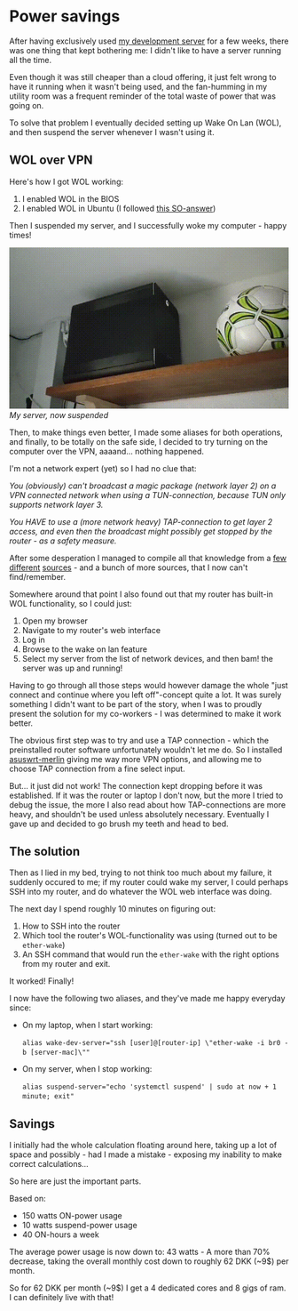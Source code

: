 # Power savings

After having exclusively used [my development server](my-new-old-development-server.html) for a few weeks, there was one thing that kept bothering me: I didn't like to have a server running all the time.

Even though it was still cheaper than a cloud offering, it just felt wrong to have it running when it wasn't being used, and the fan-humming in my utility room was a frequent reminder of the total waste of power that was going on.

To solve that problem I eventually decided setting up Wake On Lan (WOL), and then suspend the server whenever I wasn't using it.

## WOL over VPN
Here's how I got WOL working:
1. I enabled WOL in the BIOS
2. I enabled WOL in Ubuntu (I followed [this SO-answer](https://askubuntu.com/a/892083))

Then I suspended my server, and I successfully woke my computer - happy times!

![suspended server](suspended-server.gif)
_My server, now suspended_

Then, to make things even better, I made some aliases for both operations, and finally, to be totally on the safe side, I decided to try turning on the computer over the VPN, aaaand... nothing happened.

I'm not a network expert (yet) so I had no clue that:

_You (obviously) can't broadcast a magic package (network layer 2) on a VPN connected network when using a TUN-connection, because TUN only supports network layer 3._

_You HAVE to use a (more network heavy) TAP-connection to get layer 2 access, and even then the broadcast might possibly get stopped by the router - as a safety measure._

After some desperation I managed to compile all that knowledge from a [few](https://en.wikipedia.org/wiki/Wake-on-LAN#Principle_of_operation) [different](https://serverfault.com/a/785029) [sources](https://security.stackexchange.com/a/46444) - and a bunch of more sources, that I now can't find/remember.

Somewhere around that point I also found out that my router has built-in WOL functionality, so I could just:
1. Open my browser
2. Navigate to my router's web interface
3. Log in
4. Browse to the wake on lan feature
5. Select my server from the list of network devices, and then bam! the server was up and running!

Having to go through all those steps would however damage the whole "just connect and continue where you left off"-concept quite a lot. It was surely something I didn't want to be part of the story, when I was to proudly present the solution for my co-workers - I was determined to make it work better.

The obvious first step was to try and use a TAP connection - which the preinstalled router software unfortunately wouldn't let me do. So I installed [asuswrt-merlin](https://www.asuswrt-merlin.net/) giving me way more VPN options, and allowing me to choose TAP connection from a fine select input.

But... it just did not work! The connection kept dropping before it was established. If it was the router or laptop I don't now, but the more I tried to debug the issue, the more I also read about how TAP-connections are more heavy, and shouldn't be used unless absolutely necessary. Eventually I gave up and decided to go brush my teeth and head to bed.

## The solution
Then as I lied in my bed, trying to not think too much about my failure, it suddenly occured to me; if my router could wake my server, I could perhaps SSH into my router, and do whatever the WOL web interface was doing.

The next day I spend roughly 10 minutes on figuring out:
1. How to SSH into the router
2. Which tool the router's WOL-functionality was using (turned out to be `ether-wake`)
3. An SSH command that would run the `ether-wake` with the right options from my router and exit.

It worked! Finally!

I now have the following two aliases, and they've made me happy everyday since:
- On my laptop, when I start working:

  `alias wake-dev-server="ssh [user]@[router-ip] \"ether-wake -i br0 -b [server-mac]\""`

- On my server, when I stop working:

  `alias suspend-server="echo 'systemctl suspend' | sudo at now + 1 minute; exit"`

## Savings
I initially had the whole calculation floating around here, taking up a lot of space and possibly - had I made a mistake - exposing my inability to make correct calculations...

So here are just the important parts.

Based on:
- 150 watts ON-power usage
- 10 watts suspend-power usage
- 40 ON-hours a week

The average power usage is now down to: 43 watts - A more than 70% decrease, taking the overall monthly cost down to roughly 62 DKK (~9$) per month.

So for 62 DKK per month (~9$) I get a 4 dedicated cores and 8 gigs of ram. I can definitely live with that!
